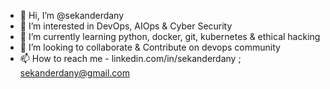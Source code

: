 - 👋 Hi, I’m @sekanderdany
- 👀 I’m interested in DevOps, AIOps & Cyber Security
- 🌱 I’m currently learning python, docker, git, kubernetes & ethical hacking
- 💞️ I’m looking to collaborate & Contribute on devops community
- 📫 How to reach me - linkedin.com/in/sekanderdany ; sekanderdany@gmail.com

<!---
sekanderdany/sekanderdany is a ✨ special ✨ repository because its `README.md` (this file) appears on your GitHub profile.
You can click the Preview link to take a look at your changes.
--->
